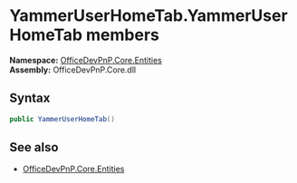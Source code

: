 # YammerUserHomeTab.YammerUserHomeTab members 
**Namespace:** [OfficeDevPnP.Core.Entities](OfficeDevPnP.Core.Entities.md)  
**Assembly:** OfficeDevPnP.Core.dll  
## Syntax
```C#
public YammerUserHomeTab()
```
## See also
- [OfficeDevPnP.Core.Entities](OfficeDevPnP.Core.Entities.md)
